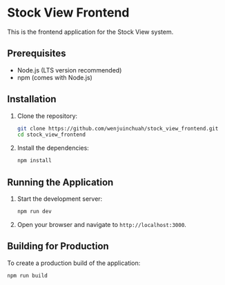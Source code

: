 # Stock View Frontend

This is the frontend application for the Stock View system.

## Prerequisites

- Node.js (LTS version recommended)
- npm (comes with Node.js)

## Installation

1. Clone the repository:
   ```bash
   git clone https://github.com/wenjuinchuah/stock_view_frontend.git
   cd stock_view_frontend

2. Install the dependencies:
   ```bash
   npm install

## Running the Application

1. Start the development server:
   ```bash
   npm run dev

2. Open your browser and navigate to `http://localhost:3000`.

## Building for Production

To create a production build of the application:
   ```bash
   npm run build
